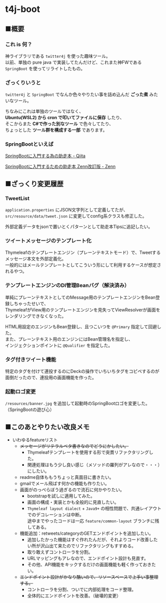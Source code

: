 # t4j-boot

## ■概要

### これ is 何？

神ライブラリである `twitter4j` を使った趣味ツール。  
以前、単独の pure java で実装してたんだけど、これまた神FWである `SpringBoot` を使ってリライトしたもの。

### ざっくりいうと

`twitter4j` と `SpringBoot` でなんか色々やりたい事を詰め込んだ **ごった煮** みたいなツール。

ちなみにこれは単独のツールではなく、  
**Ubuntu(WSL2) から cron で叩いてファイルに保存** したり、  
そこからまた **C#で作った別なツール** で色々してたり、  
ちょっとした **ツール群を構成する一部** であります。

### SpringBootといえば

[SpringBootに入門する為の助走本 - Qiita](https://qiita.com/sugaryo/items/5695bfcc21365f429767)

[SpringBootに入門するための助走本 Zenn改訂版 - Zenn](https://zenn.dev/sugaryo/books/spring-boot-run-up)

## ■ざっくり変更履歴

### TweetList

`application.properties` にJSON文字列として定義してたが、  
`src/resource/data/tweet.json` に変更してconfig系クラスも修正した。

外部定義データをjsonで置いとくパターンとして助走本Tipsに追記したい。

### ツイートメッセージのテンプレート化

Thymeleafのテンプレートエンジン（プレーンテキストモード）で、Tweetするメッセージ本文を外部定義化。  
一般的にはメールテンプレートとしてこういう形にして利用するケースが想定されるやつ。

### テンプレートエンジンのDI管理Beanバグ（解決済み）

単純にプレーンテキストとしてのMessage用のテンプレートエンジンをBean登録しちゃったせいで、  
ThymeleafがView用のテンプレートエンジンを見失ってViewResolverが画面をレンダリングできなくなった。

HTML用設定のエンジンもBean登録し、且つこいつを `@Primary` 指定して回避した。  
また、プレーンテキスト用のエンジンにはBean管理名を指定し、  
インジェクションポイントに `@Qualifier` を指定した。

### タグ付きツイート機能

特定のタグを付けて連投するのにDeckの操作でいちいちタグをコピペするのが面倒だったので、連投用の画面機能を作った。

### 起動ロゴ変更

`/resources/banner.jpg` を追加して起動時のSpringBootロゴを変更した。（SpringBootの遊び心）

## ■このあとやりたい改良メモ

- いわゆるfeatureリスト
  - ~~メッセージがリテラルベタ書きなのでどうにかしたい。~~
    - Thymeleafテンプレートを使用する形で突貫リファクタリングした。
    - 関連処理はもう少し良い感じ（メソッドの羅列がアレなので・・・）にしたい。
  - readme自体ももうちょっと真面目に書きたい。
  - gmailでメール飛ばす何かの機能も作りたい。
  - 画面がのっぺらぼう過ぎるので流石に何かやりたい。
    - bootstrapを試しに適用してみた。
    - 画面の構成・実装とかも全般的に見直したい。
    - `Thymeleaf layout dialect` + `Java9+` の相性問題で、共通レイアウトでのデコレーションは中断。  
        途中までやったコードは一応 `feature/common-layout` ブランチに残してある。
  - 機能追加：retweets/categoryのGETエンドポイントを追加したい。
    - 追加したかった機能はすぐ作れたんだが、それよりコード改善したい所が沢山出て来たのでリファクタリングもすすめる。
    - 取り敢えずコントローラを分割。
    - URLマッピングもアレなので、エンドポイント設計も見直す。
    - その他、API機能をキックするだけの画面機能も軽く作っておきたい。
  - ~~エンドポイント設計がかなり酷いので、リソースベースで上手い事整理する。~~
    - コントローラを分割、ついでに内部処理をコード整理。
    - 全体的にエンドポイントを改善。（破壊的変更）
